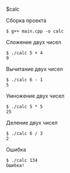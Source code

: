 $calc

Сборка проекта 

```
$ g++ main.cpp -o calc
```

Сложение двух чисел

```
$ ./calc 5 + 4
9
```

Вычитание двух чисел

```
$ ./calc 6 - 1
5
```

Умножение двух чисел

```
$ ./calc 5 * 5
25
```

Деление двух чисел

```
$ ./calc 6 / 3
2
```
Ошибка

```
$ ./calc 134
Ошибка!
```


